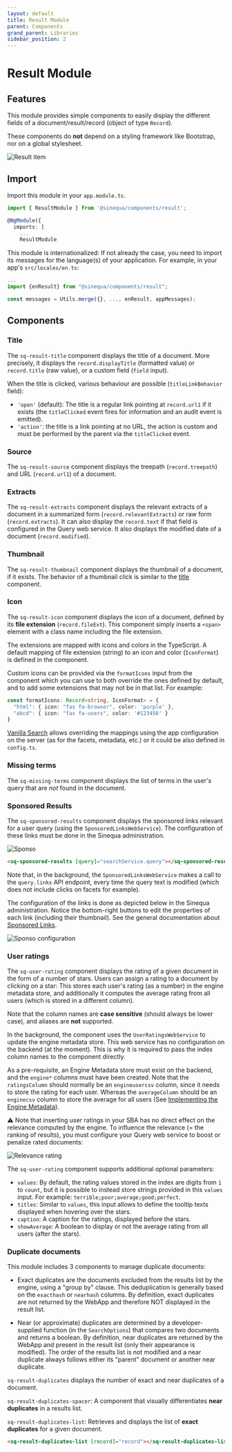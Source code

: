 ```yaml
---
layout: default
title: Result Module
parent: Components
grand_parent: Libraries
sidebar_position: 2
---
```


# Result Module

## Features

This module provides simple components to easily display the different fields of a document/result/record (object of type `Record`).

These components do **not** depend on a styling framework like Bootstrap, nor on a global stylesheet.

![Result item](/assets/modules/result/result-item.png)

## Import

Import this module in your `app.module.ts`.

```ts
import { ResultModule } from '@sinequa/components/result';

@NgModule({
  imports: [
    ...
    ResultModule
```

This module is internationalized: If not already the case, you need to import its messages for the language(s) of your application. For example, in your app's `src/locales/en.ts`:

```ts
...
import {enResult} from "@sinequa/components/result";

const messages = Utils.merge({}, ..., enResult, appMessages);
```

## Components

### Title

The `sq-result-title` component displays the title of a document. More precisely, it displays the `record.displayTitle` (formatted value) or `record.title` (raw value), or a custom field (`field` input).

<doc-result-title></doc-result-title>

When the title is clicked, various behaviour are possible (`titleLinkBehavior` field):

- `'open'` (default): The title is a regular link pointing at `record.url1` if it exists (the `titleClicked` event fires for information and an audit event is emitted).
- `'action'`: the title is a link pointing at no URL, the action is custom and must be performed by the parent via the `titleClicked` event.

### Source

The `sq-result-source` component displays the treepath (`record.treepath`) and URL (`record.url1`) of a document.

<doc-result-source></doc-result-source>

### Extracts

The `sq-result-extracts` component displays the relevant extracts of a document in a summarized form (`record.relevantExtracts`) or raw form (`record.extracts`). It can also display the `record.text` if that field is configured in the Query web service. It also displays the modified date of a document (`record.modified`).

<doc-result-extracts></doc-result-extracts>

### Thumbnail

The `sq-result-thumbnail` component displays the thumbnail of a document, if it exists. The behavior of a thumbnail click is similar to the [title](#title) component.

<doc-result-thumbnail></doc-result-thumbnail>

### Icon

The `sq-result-icon` component displays the icon of a document, defined by its **file extension** (`record.fileExt`). This component simply inserts a `<span>` element with a class name including the file extension.

The extensions are mapped with icons and colors in the TypeScript. A default mapping of file extension (string) to an icon and color (`IconFormat`) is defined in the component.

Custom icons can be provided via the `formatIcons` input from the component which you can use to both override the ones defined by default, and to add some extensions that may not be in that list. For example:

```ts
const formatIcons: Record<string, IconFormat> = {
  "html": { icon: "fas fa-browser", color: 'purple' },
  "abcd": { icon: "fas fa-users", color: '#123456' }
}
```

[Vanilla Search](/apps/2-vanilla-search.md) allows overriding the mappings using the app configuration on the server (as for the facets, metadata, etc.) or it could be also defined in `config.ts`.

<doc-result-icon></doc-result-icon>

### Missing terms

The `sq-missing-terms` component displays the list of terms in the user's query that are *not* found in the document.

<doc-result-missing-terms></doc-result-missing-terms>

### Sponsored Results

The `sq-sponsored-results` component displays the sponsored links relevant for a user query (using the `SponsoredLinksWebService`). The configuration of these links must be done in the Sinequa administration.

![Sponso](/assets/modules/result/sponso.png)

```html
<sq-sponsored-results [query]="searchService.query"></sq-sponsored-results>
```


Note that, in the background, the `SponsoredLinksWebService` makes a call to the `query.links` API endpoint, every time the query text is modified (which does not include clicks on facets for example).

The configuration of the links is done as depicted below in the Sinequa administration. Notice the bottom-right buttons to edit the properties of each link (including their thumbnail). See the general documentation about [Sponsored Links](https://doc.sinequa.com/en.sinequa-es.v11/Content/en.sinequa-es.admin-ui-sponsored-links.md).

![Sponso configuration](/assets/modules/result/sponso-config.png)

### User ratings

The `sq-user-rating` component displays the rating of a given document in the form of a number of stars. Users can assign a rating to a document by clicking on a star: This stores each user's rating (as a number) in the engine metadata store, and additionally it computes the average rating from all users (which is stored in a different column).

<doc-user-rating></doc-user-rating>

Note that the column names are **case sensitive** (should always be lower case), and aliases are **not** supported.

In the background, the component uses the `UserRatingsWebService` to update the engine metadata store. This web service has no configuration on the backend (at the moment). This is why it is required to pass the index column names to the component directly.

As a pre-requisite, an Engine Metadata store must exist on the backend, and the `engine*` columns must have been created. Note that the `ratingsColumn` should normally be an `engineusercsv` column, since it needs to store the rating for each user. Whereas the `averageColumn` should be an `enginecsv` column to store the average for all users (See [Implementing the Engine Metadata](https://doc.sinequa.com/en.sinequa-es.v11/Content/en.sinequa-es.how-to.engine-metadata.md)).

⚠️ Note that inserting user ratings in your SBA has no direct effect on the relevance computed by the engine. To influence the relevance (= the ranking of results), you must configure your Query web service to boost or penalize rated documents:

![Relevance rating](/assets/modules/result/rating-relevance.png)

The `sq-user-rating` component supports additional optional parameters:

- `values`: By default, the rating values stored in the index are digits from `1` to `count`, but it is possible to instead store strings provided in this `values` input. For example: `terrible;poor;average;good;perfect`.
- `titles`: Similar to `values`, this input allows to define the tooltip texts displayed when hovering over the stars.
- `caption`: A caption for the ratings, displayed before the stars.
- `showAverage`: A boolean to display or not the average rating from all users (after the stars).

### Duplicate documents

This module includes 3 components to manage duplicate documents:

- Exact duplicates are the documents excluded from the results list by the engine, using a "group by" clause. This deduplication is generally based on the `exacthash` or `nearhash` columns. By definition, exact duplicates are not returned by the WebApp and therefore NOT displayed in the result list.

- Near (or approximate) duplicates are determined by a developer-supplied function (in the `SearchOptions`) that compares two documents and returns a boolean. By definition, near duplicates are returned by the WebApp and present in the result list (only their appearance is modified). The order of the results list is not modified and a near duplicate always follows either its "parent" document or another near duplicate.

`sq-result-duplicates` displays the number of exact and near duplicates of a document. 

`sq-result-duplicates-spacer`: A component that visually differentiates **near duplicates** in a results list.

<doc-result-duplicates></doc-result-duplicates>

`sq-result-duplicates-list`: Retrieves and displays the list of **exact duplicates** for a given document.

```html
<sq-result-duplicates-list [record]="record"></sq-result-duplicates-list>
```
